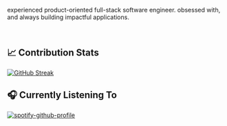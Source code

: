 experienced product-oriented full-stack software engineer. obsessed with, and always building impactful applications.

<br/>


## 📈 Contribution Stats

[![GitHub Streak](https://streak-stats.demolab.com?user=0xTxbi&theme=react&hide_border=true&border_radius=2.5)](https://git.io/streak-stats)

## 🎧 Currently Listening To
[![spotify-github-profile](https://spotify-github-profile.vercel.app/api/view?uid=1l3k7yrdl4db79q1vxzjyz6au&cover_image=true&theme=natemoo-re&show_offline=false&background_color=121212&interchange=true&bar_color_cover=true&bar_color=53b14f)](https://spotify-github-profile.vercel.app/api/view?uid=1l3k7yrdl4db79q1vxzjyz6au&redirect=true)
